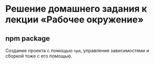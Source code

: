 # Решение домашнего задания к лекции «Рабочее окружение»

## npm package

Создание проекта с помощью `npm`, управление зависимостями и сборкой тоже с его помощью. 

